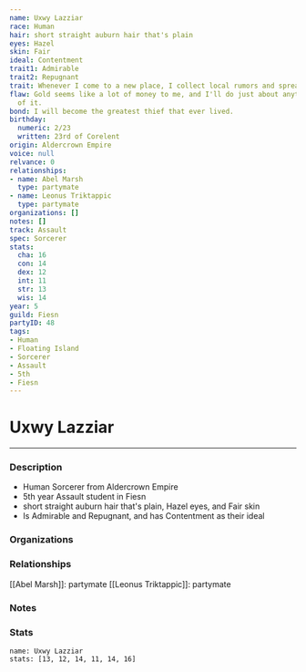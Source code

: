 ```yaml
---
name: Uxwy Lazziar
race: Human
hair: short straight auburn hair that's plain
eyes: Hazel
skin: Fair
ideal: Contentment
trait1: Admirable
trait2: Repugnant
trait: Whenever I come to a new place, I collect local rumors and spread gossip.
flaw: Gold seems like a lot of money to me, and I'll do just about anything for more
  of it.
bond: I will become the greatest thief that ever lived.
birthday:
  numeric: 2/23
  written: 23rd of Corelent
origin: Aldercrown Empire
voice: null
relvance: 0
relationships:
- name: Abel Marsh
  type: partymate
- name: Leonus Triktappic
  type: partymate
organizations: []
notes: []
track: Assault
spec: Sorcerer
stats:
  cha: 16
  con: 14
  dex: 12
  int: 11
  str: 13
  wis: 14
year: 5
guild: Fiesn
partyID: 48
tags:
- Human
- Floating Island
- Sorcerer
- Assault
- 5th
- Fiesn
---
```

# Uxwy Lazziar
---
### Description
- Human Sorcerer from Aldercrown Empire
- 5th year Assault student in Fiesn
- short straight auburn hair that's plain, Hazel eyes, and Fair skin
- Is Admirable and Repugnant, and has Contentment as their ideal

### Organizations

### Relationships
[[Abel Marsh]]: partymate
[[Leonus Triktappic]]: partymate

### Notes

### Stats
```statblock
name: Uxwy Lazziar
stats: [13, 12, 14, 11, 14, 16]
```
